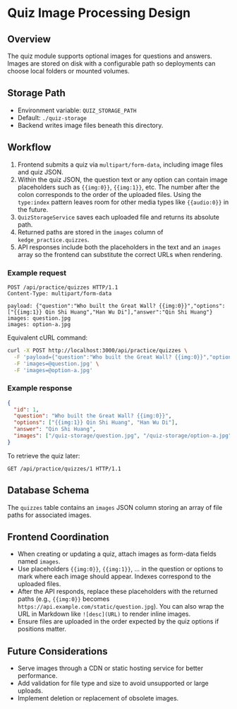 # Quiz Image Processing Design

## Overview
The quiz module supports optional images for questions and answers. Images are stored on disk with a configurable path so deployments can choose local folders or mounted volumes.

## Storage Path
- Environment variable: `QUIZ_STORAGE_PATH`
- Default: `./quiz-storage`
- Backend writes image files beneath this directory.

## Workflow
1. Frontend submits a quiz via `multipart/form-data`, including image files and quiz JSON.
2. Within the quiz JSON, the question text or any option can contain image placeholders such as `{{img:0}}`, `{{img:1}}`, etc. The number after the colon corresponds to the order of the uploaded files. Using the `type:index` pattern leaves room for other media types like `{{audio:0}}` in the future.
3. `QuizStorageService` saves each uploaded file and returns its absolute path.
4. Returned paths are stored in the `images` column of `kedge_practice.quizzes`.
5. API responses include both the placeholders in the text and an `images` array so the frontend can substitute the correct URLs when rendering.

### Example request

```http
POST /api/practice/quizzes HTTP/1.1
Content-Type: multipart/form-data

payload: {"question":"Who built the Great Wall? {{img:0}}","options":["{{img:1}} Qin Shi Huang","Han Wu Di"],"answer":"Qin Shi Huang"}
images: question.jpg
images: option-a.jpg
```

Equivalent cURL command:

```bash
curl -X POST http://localhost:3000/api/practice/quizzes \
  -F 'payload={"question":"Who built the Great Wall? {{img:0}}","options":["{{img:1}} Qin Shi Huang","Han Wu Di"],"answer":"Qin Shi Huang"};type=application/json' \
  -F 'images=@question.jpg' \
  -F 'images=@option-a.jpg'
```

### Example response

```json
{
  "id": 1,
  "question": "Who built the Great Wall? {{img:0}}",
  "options": ["{{img:1}} Qin Shi Huang", "Han Wu Di"],
  "answer": "Qin Shi Huang",
  "images": ["/quiz-storage/question.jpg", "/quiz-storage/option-a.jpg"]
}
```

To retrieve the quiz later:

```http
GET /api/practice/quizzes/1 HTTP/1.1
```

## Database Schema
The `quizzes` table contains an `images` JSON column storing an array of file paths for associated images.

## Frontend Coordination
- When creating or updating a quiz, attach images as form-data fields named `images`.
- Use placeholders `{{img:0}}`, `{{img:1}}`, ... in the question or options to mark where each image should appear. Indexes correspond to the uploaded files.
- After the API responds, replace these placeholders with the returned paths (e.g., `{{img:0}}` becomes `https://api.example.com/static/question.jpg`). You can also wrap the URL in Markdown like `![desc](URL)` to render inline images.
- Ensure files are uploaded in the order expected by the quiz options if positions matter.

## Future Considerations
- Serve images through a CDN or static hosting service for better performance.
- Add validation for file type and size to avoid unsupported or large uploads.
- Implement deletion or replacement of obsolete images.
